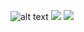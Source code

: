 ![alt text](https://i.pinimg.com/564x/ef/a7/b4/efa7b4075d9f24d9862f8d8fec859e72.jpg)
![](https://i.pinimg.com/564x/28/2d/c9/282dc9bb8e920e810e7e82800d374681.jpg)
![](https://i.pinimg.com/564x/ef/a7/b4/efa7b4075d9f24d9862f8d8fec859e72.jpg)
![]()
![]()
